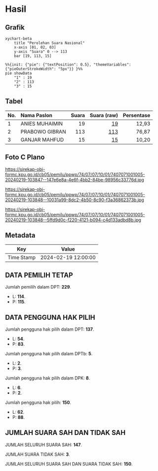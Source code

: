 # Hasil

## Grafik

```mermaid
xychart-beta
    title "Perolehan Suara Nasional"
    x-axis [01, 02, 03]
    y-axis "Suara" 0 --> 113
    bar [19, 113, 15]
```

```mermaid
%%{init: {"pie": {"textPosition": 0.5}, "themeVariables": {"pieOuterStrokeWidth": "5px"}} }%%
pie showData
    "1" : 19
    "2" : 113
    "3" : 15
```

## Tabel

| No. | Nama Paslon    | Suara | Suara (raw) | Persentase |
|:--- |:-------------- | -----:| -----------:| ----------:|
| 1   | ANIES MUHAIMIN | 19    | [19][p-1]   | 12,93      |
| 2   | PRABOWO GIBRAN | 113   | [113][p-2]  | 76,87      |
| 3   | GANJAR MAHFUD  | 15    | [15][p-3]   | 10,20      |


[p-1]: https://github.com/gigit-pemilu/pemilu-2024/blob/main/pilpres/hitung-suara/sub/74-sulawesi-tenggara/sub/07-wakatobi/sub/07-tomia-timur/sub/1001-patipelong/sub/005-tps/sub/paslon-1.txt
[p-2]: https://github.com/gigit-pemilu/pemilu-2024/blob/main/pilpres/hitung-suara/sub/74-sulawesi-tenggara/sub/07-wakatobi/sub/07-tomia-timur/sub/1001-patipelong/sub/005-tps/sub/paslon-2.txt
[p-3]: https://github.com/gigit-pemilu/pemilu-2024/blob/main/pilpres/hitung-suara/sub/74-sulawesi-tenggara/sub/07-wakatobi/sub/07-tomia-timur/sub/1001-patipelong/sub/005-tps/sub/paslon-3.txt

## Foto C Plano

https://sirekap-obj-formc.kpu.go.id/cb05/pemilu/ppwp/74/07/07/10/01/7407071001005-20240219-103847--147e6e8a-4e6f-4bb2-84be-98956c33776d.jpg

https://sirekap-obj-formc.kpu.go.id/cb05/pemilu/ppwp/74/07/07/10/01/7407071001005-20240219-103848--10031a99-8dc2-4b50-8c90-f3a36862373b.jpg

https://sirekap-obj-formc.kpu.go.id/cb05/pemilu/ppwp/74/07/07/10/01/7407071001005-20240219-103848--5ffd9d0c-f220-4121-b094-c4d133adbd8b.jpg


## Metadata

| Key        | Value               |
| ---------- | ------------------- |
| Time Stamp | 2024-02-19 12:00:00 |


## DATA PEMILIH TETAP

Jumlah pemilih dalam DPT: **229**.
 * L: **114**.
 * P: **115**.

## DATA PENGGUNA HAK PILIH

Jumlah pengguna hak pilih dalam DPT: **137**.
 * L: **54**.
 * P: **83**.

Jumlah pengguna hak pilih dalam DPTb: **5**.
 * L: **2**.
 * P: **3**.

Jumlah pengguna hak pilih dalam DPK: **8**.
 * L: **6**.
 * P: **2**.

Jumlah pengguna hak pilih: **150**.
 * L: **62**.
 * P: **88**.

## JUMLAH SUARA SAH DAN TIDAK SAH

JUMLAH SELURUH SUARA SAH: **147**.

JUMLAH SUARA TIDAK SAH: **3**.

JUMLAH SELURUH SUARA SAH DAN SUARA TIDAK SAH: **150**.


